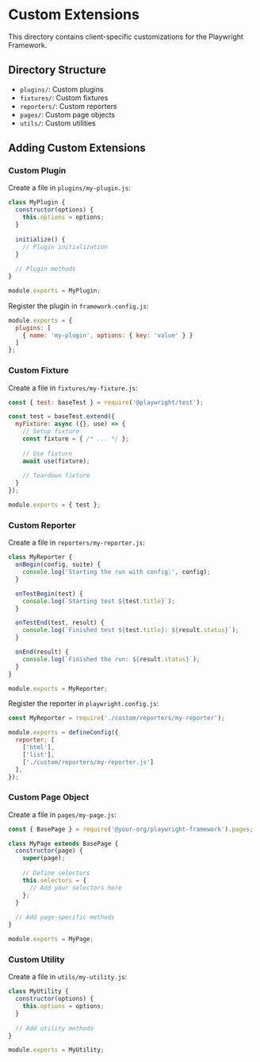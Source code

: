 <!-- Source: /Users/mzahirudeen/playwright-framework-dev/custom/README.md -->

# Custom Extensions

This directory contains client-specific customizations for the Playwright Framework.

## Directory Structure

- `plugins/`: Custom plugins
- `fixtures/`: Custom fixtures
- `reporters/`: Custom reporters
- `pages/`: Custom page objects
- `utils/`: Custom utilities

## Adding Custom Extensions

### Custom Plugin

Create a file in `plugins/my-plugin.js`:

```javascript
class MyPlugin {
  constructor(options) {
    this.options = options;
  }
  
  initialize() {
    // Plugin initialization
  }
  
  // Plugin methods
}

module.exports = MyPlugin;
```

Register the plugin in `framework.config.js`:

```javascript
module.exports = {
  plugins: [
    { name: 'my-plugin', options: { key: 'value' } }
  ]
};
```

### Custom Fixture

Create a file in `fixtures/my-fixture.js`:

```javascript
const { test: baseTest } = require('@playwright/test');

const test = baseTest.extend({
  myFixture: async ({}, use) => {
    // Setup fixture
    const fixture = { /* ... */ };
    
    // Use fixture
    await use(fixture);
    
    // Teardown fixture
  }
});

module.exports = { test };
```

### Custom Reporter

Create a file in `reporters/my-reporter.js`:

```javascript
class MyReporter {
  onBegin(config, suite) {
    console.log('Starting the run with config:', config);
  }

  onTestBegin(test) {
    console.log(`Starting test ${test.title}`);
  }

  onTestEnd(test, result) {
    console.log(`Finished test ${test.title}: ${result.status}`);
  }

  onEnd(result) {
    console.log(`Finished the run: ${result.status}`);
  }
}

module.exports = MyReporter;
```

Register the reporter in `playwright.config.js`:

```javascript
const MyReporter = require('./custom/reporters/my-reporter');

module.exports = defineConfig({
  reporter: [
    ['html'],
    ['list'],
    ['./custom/reporters/my-reporter.js']
  ],
});
```

### Custom Page Object

Create a file in `pages/my-page.js`:

```javascript
const { BasePage } = require('@your-org/playwright-framework').pages;

class MyPage extends BasePage {
  constructor(page) {
    super(page);
    
    // Define selectors
    this.selectors = {
      // Add your selectors here
    };
  }
  
  // Add page-specific methods
}

module.exports = MyPage;
```

### Custom Utility

Create a file in `utils/my-utility.js`:

```javascript
class MyUtility {
  constructor(options) {
    this.options = options;
  }
  
  // Add utility methods
}

module.exports = MyUtility;
```